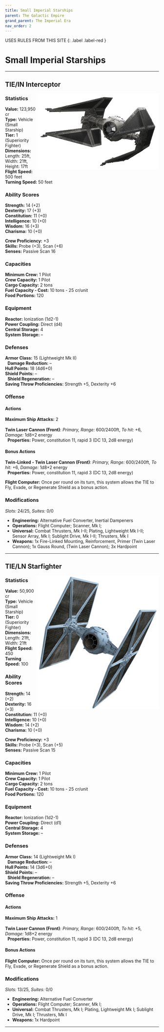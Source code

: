 ```yaml
---
title: Small Imperial Starships
parent: The Galactic Empire
grand_parent: The Imperial Era
nav_order: 2
---
```


USES RULES FROM THIS SITE
{: .label .label-red }

# Small Imperial Starships

---

## TIE/IN Interceptor

<img src='../../../../../Images/TIE Interceptor (1).png' style='float:right; width:400px;'>

### Statistics
**Value:** 123,950 cr <br>
**Type:** Vehicle (Small Starship) <br>
**Tier:** 1 (Superiority Fighter) <br>
**Dimensions:** Length: 25ft, Width: 21ft, Height: 17ft <br>
**Flight Speed:** 500 feet <br>
**Turning Speed:** 50 feet

### Ability Scores
**Strength:** 14 (+2) <br>
**Dexterity:** 17 (+3) <br>
**Constitution:** 11 (+0) <br>
**Intelligence:** 10 (+0) <br>
**Wisdom:** 16 (+3) <br>
**Charisma:** 10 (+0)

**Crew Proficiency:** +3 <br>
**Skills:** Probe (+3), Scan (+6) <br>
**Senses:** Passive Scan 16

### Capacities
**Minimum Crew:** 1 Pilot <br>
**Crew Capacity:** 1 Pilot <br>
**Cargo Capacity:** 2 tons <br>
**Fuel Capacity - Cost:** 10 tons - 25 cr/unit <br>
**Food Portions:** 120

### Equipment
**Reactor:** Ionization (1d2-1) <br>
**Power Coupling:** Direct (d4) <br>
**Central Storage:** 4 <br>
**System Storage:** –

### Defenses
**Armor Class:** 15 (Lightweight Mk II) <br>
&nbsp;&nbsp;**Damage Reduction:** – <br>
**Hull Points:** 18 (4d6+0) <br>
**Shield Points:** – <br>
&nbsp;&nbsp;**Shield Regeneration:** – <br>
**Saving Throw Proficiencies:** Strength +5, Dexterity +6

### Offense
#### **Actions**
**Maximum Ship Attacks:** 2 <br><br>
**Twin Laser Cannon (Front)**: *Primary,* *Range:* 600/2400ft, *To hit:* +6, *Damage:* 1d8+2 energy
<br>&nbsp;&nbsp;**Properties:** Power, constitution 11, rapid 3 (DC 13, 2d8 energy)

#### **Bonus Actions**
**Twin-Linked - Twin Laser Cannon (Front)**: *Primary,* *Range:* 600/2400ft, *To hit:* +6, *Damage:* 1d8+2 energy
<br>&nbsp;&nbsp;**Properties:** Power, constitution 11, rapid 3 (DC 13, 2d8 energy)

**Flight Computer:** Once per round on its turn, this system allows the TIE to Fly, Evade, or Regenerate Shield as a bonus action.

### Modifications
*Slots:* 24/25, *Suites:* 0/0
- **Engineering:** Alternative Fuel Converter, Inertial Dampeners
- **Operations:** Flight Computer; Scanner, Mk I;
- **Universal:** Combat Thrusters, Mk I-II; Plating, Lightweight Mk I-II; Sensor Array, Mk I; Sublight Drive, Mk I-II; Thrusters, Mk I
- **Weapons:** 1x Fire-Linked Mounting, Reinforcement, Primer (Twin Laser Cannon); 1x Gauss Round, (Twin Laser Cannon); 3x Hardpoint	

---

## TIE/LN Starfighter

<img src='../../../../../Images/TIEfighter-Fathead.png' style='float:right; width:400px;'>

### Statistics
**Value:** 50,900 cr <br>
**Type:** Vehicle (Small Starship) <br>
**Tier:** 0 (Superiority Fighter) <br>
**Dimensions:** Length: 21ft, Width: 21ft <br>
**Flight Speed:** 450 <br>
**Turning Speed:** 100

### Ability Scores
**Strength:** 14 (+2) <br>
**Dexterity:** 16 (+3) <br>
**Constitution:** 11 (+0) <br>
**Intelligence:** 10 (+0) <br>
**Wisdom:** 14 (+2) <br>
**Charisma:** 10 (+0)

**Crew Proficiency:** +3 <br>
**Skills:** Probe (+3), Scan (+5) <br>
**Senses:** Passive Scan 15

### Capacities
**Minimum Crew:** 1 Pilot <br>
**Crew Capacity:** 1 Pilot <br>
**Cargo Capacity:** 2 tons <br>
**Fuel Capacity - Cost:** 10 tons - 25 cr/unit <br>
**Food Portions:** 120

### Equipment
**Reactor:** Ionization (1d2-1) <br>
**Power Coupling:** Direct (d1) <br>
**Central Storage:** 4 <br>
**System Storage:** –

### Defenses
**Armor Class:** 14 (Lightweight Mk I) <br>
&nbsp;&nbsp;**Damage Reduction:** – <br>
**Hull Points:** 14 (3d6+0) <br>
**Shield Points:** – <br>
&nbsp;&nbsp;**Shield Regeneration:** – <br>
**Saving Throw Proficiencies:** Strength +5, Dexterity +6

### Offense
#### **Actions**
**Maximum Ship Attacks:** 1 <br><br>
**Twin Laser Cannon (Front)**: *Primary,* *Range:* 600/2400ft, *To hit:* +5, *Damage:* 1d8+2 energy
<br>&nbsp;&nbsp;**Properties:** Power, constitution 11, rapid 3 (DC 13, 2d8 energy)

#### **Bonus Actions**

**Flight Computer:** Once per round on its turn, this system allows the TIE to Fly, Evade, or Regenerate Shield as a bonus action.

### Modifications
*Slots:* 13/25, *Suites:* 0/0
- **Engineering:** Alternative Fuel Converter 
- **Operations:** Flight Computer; Scanner, Mk I;
- **Universal:** Combat Thrusters, Mk I; Plating, Lightweight Mk I; Sublight Drive, Mk I; Thrusters, Mk I
- **Weapons:** 1x Hardpoint

---

